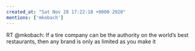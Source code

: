 ```yaml
---
created_at: "Sat Nov 28 17:22:18 +0000 2020"
mentions: ['mkobach']
---
```


RT @mkobach: If a tire company can be the authority on the world’s best restaurants, then any brand is only as limited as you make it